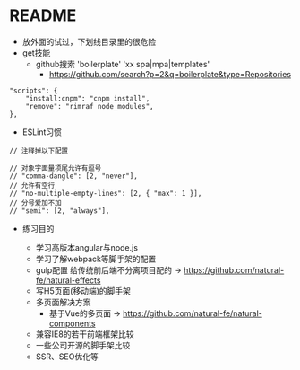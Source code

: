 # README

- 放外面的试过，下划线目录里的很危险
- get技能
    - github搜索 'boilerplate' 'xx spa|mpa|templates' 
        - https://github.com/search?p=2&q=boilerplate&type=Repositories

```
"scripts": {
    "install:cnpm": "cnpm install",
    "remove": "rimraf node_modules",
},
``` 

- ESLint习惯
     
```
// 注释掉以下配置

// 对象字面量项尾允许有逗号
// "comma-dangle": [2, "never"],
// 允许有空行
// "no-multiple-empty-lines": [2, { "max": 1 }],    
// 分号爱加不加
// "semi": [2, "always"],    
```   
    
- 练习目的

    - 学习高版本angular与node.js
    - 学习了解webpack等脚手架的配置
    - gulp配置 给传统前后端不分离项目配的 -> https://github.com/natural-fe/natural-effects
    - 写H5页面(移动端)的脚手架
    - 多页面解决方案 
        - 基于Vue的多页面 -> https://github.com/natural-fe/natural-components
    - 兼容IE8的若干前端框架比较
    - 一些公司开源的脚手架比较
    - SSR、SEO优化等
    

